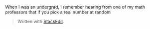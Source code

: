 When I was an undergrad, I remember hearing from one of my math professors that if you pick a real number at random


> Written with [StackEdit](https://stackedit.io/).
<!--stackedit_data:
eyJoaXN0b3J5IjpbLTIwNTMwMjMxOTQsMzE3NjA4MTIxXX0=
-->